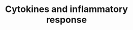 ---
annotations:
- type: Pathway Ontology
  value: inflammatory response pathway
authors:
- S.Burel
- MaintBot
- Khanspers
- Thomas
- FerryJagers
- Andra
- Christine Chichester
- Youngw
- Mkutmon
- Egonw
- Eweitz
description: 'See BioCarta version: http://www.biocarta.com/pathfiles/h_inflamPathway.asp'
last-edited: 2021-05-14
organisms:
- Mus musculus
redirect_from:
- /index.php/Pathway:WP222
- /instance/WP222
schema-jsonld:
- '@context': https://schema.org/
  '@id': https://wikipathways.github.io/pathways/WP222.html
  '@type': Dataset
  creator:
    '@type': Organization
    name: WikiPathways
  description: 'See BioCarta version: http://www.biocarta.com/pathfiles/h_inflamPathway.asp'
  keywords:
  - H2-Ea
  - Il6
  - H2-Eb1
  - Il5
  - Il1a
  - Tnf
  - Tgfb1
  - Ifng
  - Csf2
  - Il15
  - Cxcl3
  - Csf3
  - Il11
  - Pdgfa
  - Il10
  - Cd4
  - ' Inflammatory Response'
  - Il2
  - Il4
  - Il7
  - Cxcl1
  - Il3
  - Csf1
  - Ifna1
  - Il1b
  - Il13
  - Il12b
  - Il12a
  - Ifnb1
  - Tcra
  - TRB
  license: CC0
  name: Cytokines and inflammatory response
seo: CreativeWork
title: Cytokines and inflammatory response
wpid: WP222
---